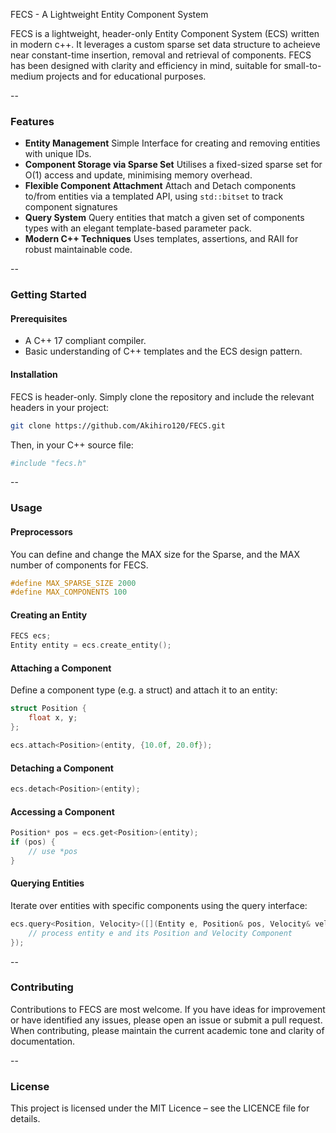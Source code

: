 FECS - A Lightweight Entity Component System

FECS is a lightweight, header-only Entity Component System (ECS) written in modern c++. It leverages a custom sparse set data structure to acheieve near constant-time insertion, removal and retrieval of components. FECS has been designed with clarity and efficiency in mind, suitable for small-to-medium projects and for educational purposes.

--

### Features
- **Entity Management**
    Simple Interface for creating and removing entities with unique IDs.
- **Component Storage via Sparse Set**
    Utilises a fixed-sized sparse set for O(1) access and update, minimising memory overhead.
- **Flexible Component Attachment**
    Attach and Detach components to/from entities via a templated API, using `std::bitset` to track component signatures
- **Query System**
    Query entities that match a given set of components types with an elegant template-based parameter pack.
- **Modern C++ Techniques**
    Uses templates, assertions, and RAII for robust maintainable code.

--

### Getting Started
#### Prerequisites
- A C++ 17 compliant compiler.
- Basic understanding of C++ templates and the ECS design pattern.

#### Installation
FECS is header-only. Simply clone the repository and include the relevant headers in your project:
``` bash
git clone https://github.com/Akihiro120/FECS.git
```

Then, in your C++ source file:
``` bash
#include "fecs.h"
```

-- 
### Usage
#### Preprocessors
You can define and change the MAX size for the Sparse, and the MAX number of components for FECS.
``` c++
#define MAX_SPARSE_SIZE 2000
#define MAX_COMPONENTS 100
```
#### Creating an Entity
``` c++
FECS ecs;
Entity entity = ecs.create_entity();
```
#### Attaching a Component
Define a component type (e.g. a struct) and attach it to an entity:
``` c++
struct Position {
    float x, y;
};

ecs.attach<Position>(entity, {10.0f, 20.0f});
```
#### Detaching a Component
``` c++
ecs.detach<Position>(entity);
```
#### Accessing a Component
``` c++
Position* pos = ecs.get<Position>(entity);
if (pos) {
    // use *pos
}
```
#### Querying Entities
Iterate over entities with specific components using the query interface:
``` c++
ecs.query<Position, Velocity>([](Entity e, Position& pos, Velocity& vel) {
    // process entity e and its Position and Velocity Component
});
```

--
### Contributing
Contributions to FECS are most welcome. If you have ideas for improvement or have identified any issues, please open an issue or submit a pull request. When contributing, please maintain the current academic tone and clarity of documentation.

--
### License
This project is licensed under the MIT Licence – see the LICENCE file for details.
